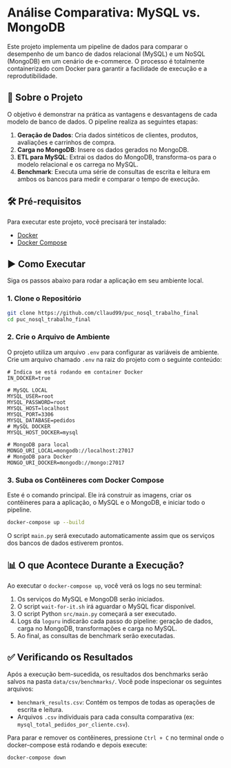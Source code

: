 # Análise Comparativa: MySQL vs. MongoDB

Este projeto implementa um pipeline de dados para comparar o desempenho de um banco de dados relacional (MySQL) e um NoSQL (MongoDB) em um cenário de e-commerce. O processo é totalmente containerizado com Docker para garantir a facilidade de execução e a reprodutibilidade.

## 🚀 Sobre o Projeto

O objetivo é demonstrar na prática as vantagens e desvantagens de cada modelo de banco de dados. O pipeline realiza as seguintes etapas:

1.  **Geração de Dados**: Cria dados sintéticos de clientes, produtos, avaliações e carrinhos de compra.
2.  **Carga no MongoDB**: Insere os dados gerados no MongoDB.
3.  **ETL para MySQL**: Extrai os dados do MongoDB, transforma-os para o modelo relacional e os carrega no MySQL.
4.  **Benchmark**: Executa uma série de consultas de escrita e leitura em ambos os bancos para medir e comparar o tempo de execução.

## 🛠️ Pré-requisitos

Para executar este projeto, você precisará ter instalado:

* [Docker](https://www.docker.com/get-started)
* [Docker Compose](https://docs.docker.com/compose/install/)

## ▶️ Como Executar

Siga os passos abaixo para rodar a aplicação em seu ambiente local.

### 1. Clone o Repositório

```bash
git clone https://github.com/cllaud99/puc_nosql_trabalho_final
cd puc_nosql_trabalho_final
```

### 2. Crie o Arquivo de Ambiente

O projeto utiliza um arquivo `.env` para configurar as variáveis de ambiente. Crie um arquivo chamado `.env` na raiz do projeto com o seguinte conteúdo:

```env
# Indica se está rodando em container Docker
IN_DOCKER=true

# MySQL LOCAL
MYSQL_USER=root
MYSQL_PASSWORD=root
MYSQL_HOST=localhost
MYSQL_PORT=3306
MYSQL_DATABASE=pedidos
# MySQL DOCKER
MYSQL_HOST_DOCKER=mysql

# MongoDB para local
MONGO_URI_LOCAL=mongodb://localhost:27017
# MongoDB para Docker
MONGO_URI_DOCKER=mongodb://mongo:27017
```

### 3. Suba os Contêineres com Docker Compose

Este é o comando principal. Ele irá construir as imagens, criar os contêineres para a aplicação, o MySQL e o MongoDB, e iniciar todo o pipeline.

```bash
docker-compose up --build
```

O script `main.py` será executado automaticamente assim que os serviços dos bancos de dados estiverem prontos.

## 📊 O que Acontece Durante a Execução?

Ao executar o `docker-compose up`, você verá os logs no seu terminal:

1.  Os serviços do MySQL e MongoDB serão iniciados.
2.  O script `wait-for-it.sh` irá aguardar o MySQL ficar disponível.
3.  O script Python `src/main.py` começará a ser executado.
4.  Logs da `loguru` indicarão cada passo do pipeline: geração de dados, carga no MongoDB, transformações e carga no MySQL.
5.  Ao final, as consultas de benchmark serão executadas.

## ✅ Verificando os Resultados

Após a execução bem-sucedida, os resultados dos benchmarks serão salvos na pasta `data/csv/benchmarks/`. Você pode inspecionar os seguintes arquivos:

* `benchmark_results.csv`: Contém os tempos de todas as operações de escrita e leitura.
* Arquivos `.csv` individuais para cada consulta comparativa (ex: `mysql_total_pedidos_por_cliente.csv`).

Para parar e remover os contêineres, pressione `Ctrl + C` no terminal onde o docker-compose está rodando e depois execute:

```bash
docker-compose down
